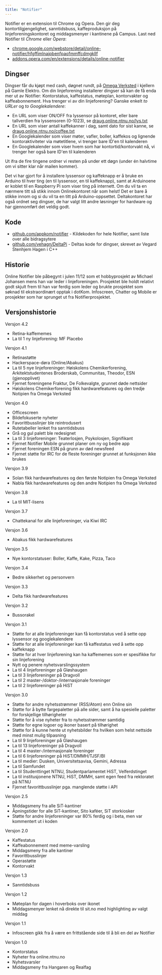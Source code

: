 ```yaml
---
title: "Notifier"
---
```


Notifier er en extension til Chrome og Opera. Den gir deg kontortilgjengelighet, sanntidsbuss, kaffeproduksjon på linjeforeningskontoret og middagsmenyer i kantinene på Campus. Last ned Notifier til *Chrome* eller *Opera*:

* [chrome.google.com/webstore/detail/online-notifier/hfgffimlnajpbenfpaofmmffcdmgkllf](https://chrome.google.com/webstore/detail/online-notifier/hfgffimlnajpbenfpaofmmffcdmgkllf)
* [addons.opera.com/en/extensions/details/online-notifier](https://addons.opera.com/en/extensions/details/online-notifier)

## Dingser

Dingser får du kjøpt med cash, døgnet rundt, på [Omega Verksted](http://omegav.ed.ntnu.no) i kjellern på Gamle Elektro. Om din linjeforening installerer dingser så kan de få enda mer ut av Notifier: Kontorstatus, kaffestatus, møteplan, kontorvakter og kaffeabonnement. Hva trenger vi av din linjeforening? Ganske enkelt *to URLer* og *to Googlekalendere*:

* En URL som viser ON/OFF fra lyssensor på kontoret, eller bare tallverdien fra lyssensoren (0-1023), se [draug.online.ntnu.no/lys.txt](http://draug.online.ntnu.no/lys.txt)
* En URL som viser antall kaffekanner i dag, samt dato for sist kanne, se [draug.online.ntnu.no/coffee.txt](http://draug.online.ntnu.no/coffee.txt)
* En Googlekalender som viser møter, vafler, boller, kaffekos og lignende kontoraktiviteter via møtetitlene, vi trenger bare ID'en til kalenderen
* En Googlekalender som viser hvem som har kontortid/kontorvakt nå, vi trenger her også bare ID'en til kalenderen

Ut ifra de fire tingene ordner vi resten på under ett døgn (under én halvtime om vi sitter klar når mailen kommer).

Det vi har gjort for å installere lyssensor og kaffeknapp er å bruke en Arduino til hver ting (en til lyssensor, en til kaffeknapp), samt at Arduinoene er koblet til en Raspberry Pi som viser ting på internett. Om du vil ta en nærmere titt så stikk innom Onlinekontoret når som helst! Det er bare å stikke innom og si du vil ta en titt på Arduino-oppsettet. Deltakontoret har også ordnet seg dingser, de har valgt litt andre løsninger for hardware og har gjennomført det veldig godt.

## Kode

* [github.com/appkom/notifier](https://github.com/appkom/notifier/) - Kildekoden for hele Notifier, samt liste over alle bidragsytere
* [github.com/vehagn/DeltaPi](https://github.com/vehagn/DeltaPi) - Deltas kode for dingser, skrevet av Vegard Stenhjem Hagen i C++

## Historie

Online Notifier ble påbegynt i julen 11/12 som et hobbyprosjekt av Michael Johansen mens han var leder i linjeforeningen. Prosjektet ble holdt relativt godt skjult frem til han var ferdig som leder og brukte prosjektet som søknad til ekstraordinært opptak i dotKom. Infoscreen, Chatter og Mobile er prosjekter som har sprunget ut fra Notifierprosjektet.

## Versjonshistorie

Versjon 4.2

- Retina-kaffememes
- La til 1 ny linjeforening: MF Placebo

Versjon 4.1

- Retinastøtte
- Hackerspace-døra (Online/Abakus)
- La til 5 nye linjeforeninger: Høiskolens Chemikerforening, Arkitektstudentenes Broderskab, Communitas, Theodor, ESN (gjenopplivet)
- Fjernet foreningene Fraktur, De Folkevalgte, grunnet døde nettsider
- Høiskolens Chemikerforening fikk hardwarefeatures og den tredje Notipien fra Omega Verksted

Versjon 4.0

- Officescreen
- Bildefokuserte nyheter
- Favorittbusslinjer ble reintrodusert
- Rutetabeller lenket fra sanntidsbuss
- Grå og gul palett ble redesignet
- La til 3 linjeforeninger: Teaterlosjen, Psykolosjen, Signifikant
- Fjernet Notifier Mobile grunnet planer om ny og bedre app
- Fjernet foreningen ESN på grunn av død newsfeed
- Fjernet støtte for IRC for de fleste foreninger grunnet at funksjonen ikke brukes

Versjon 3.9

- Solan fikk hardwarefeatures og den første Notipien fra Omega Verksted
- Nabla fikk hardwarefeatures og den andre Notipien fra Omega Verksted

Versjon 3.8

- La til MIT-lisens

Versjon 3.7

- Chattekanal for alle linjeforeninger, via Kiwi IRC

Versjon 3.6

- Abakus fikk hardwarefeatures

Versjon 3.5

- Nye kontorstatuser: Boller, Kaffe, Kake, Pizza, Taco

Versjon 3.4

- Bedre sikkerhet og personvern

Versjon 3.3

- Delta fikk hardwarefeatures

Versjon 3.2

- Bussorakel

Versjon 3.1

- Støtte for at alle linjeforeninger kan få kontorstatus ved å sette opp lyssensor og googlekalendere
- Støtte for at alle linjeforeninger kan få kaffestatus ved å sette opp kaffeknapp
- Støtte for at hver linjeforening kan ha kaffememes som er spesifikke for sin linjeforening
- Nytt og penere nyhetsvarslingssystem
- La til 4 linjeforeninger på Gløshaugen
- La til 3 linjeforeninger på Dragvoll
- La til 2 master-/doktor-/internasjonale foreninger
- La til 2 linjeforeninger på HiST

Versjon 3.0

- Støtte for andre nyhetsstrømmer (RSS/Atom) enn Online sin
- Støtte for å bytte fargepaletter på alle sider, samt å ha spesielle paletter for forskjellige tilhørigheter
- Støtte for å vise nyheter fra to nyhetsstrømmer samtidig
- Støtte for egne logoer og ikoner basert på tilhørighet
- Støtte for å kunne hente ut nyhetsbilder fra hvilken som helst nettside med minst mulig tilpasning
- La til 9 linjeforeninger på Gløshaugen
- La til 13 linjeforeninger på Dragvoll
- La til 4 master-/internasjonale foreninger
- La til 6 linjeforeninger på HiST/DMMH/TJSF/BI
- La til medier: Dusken, Universitetsavisa, Gemini, Adressa
- La til Samfundet
- La til Studenttinget NTNU, Studentparlamentet HiST, Velferdstinget
- La til institusjonene NTNU, HiST, DMMH, samt egen feed fra rektoratet på NTNU
- Fjernet favorittbusslinjer pga. manglende støtte i API

Versjon 2.5

- Middagsmeny fra alle SiT-kantiner
- Åpningstider for alle SiT-kantiner, Sito kaféer, SiT storkiosker
- Støtte for andre linjeforeninger var 80% ferdig og i beta, men var kommentert ut i koden

Versjon 2.0

- Kaffestatus
- Kaffeabonnement med meme-varsling
- Middagsmeny fra alle kantiner
- Favorittbusslinjer
- Operastøtte
- Kontorvakt

Versjon 1.3

- Sanntidsbuss

Versjon 1.2

- Møteplan for dagen i hoverboks over ikonet
- Middagsmenyer lenket nå direkte til sit.no med highlighting av valgt middag

Versjon 1.1

- Infoscreen gikk fra å være en frittstående side til å bli en del av Notifier

Versjon 1.0

- Kontorstatus
- Nyheter fra online.ntnu.no
- Nyhetsvarsler
- Middagsmeny fra Hangaren og Realfag